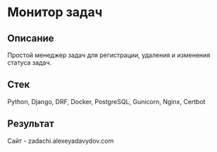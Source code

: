 # Монитор задач

## Описание

Простой менеджер задач для регистрации, удаления и изменения статуса задач.

## Стек

Python, Django, DRF, Docker, PostgreSQL, Gunicorn, Nginx, Certbot

## Результат

Сайт - zadachi.alexeyadavydov.com
